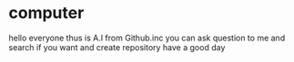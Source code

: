 # computer
hello everyone thus is A.I from Github.inc you can ask question to me and search if you want and create repository have a good day
